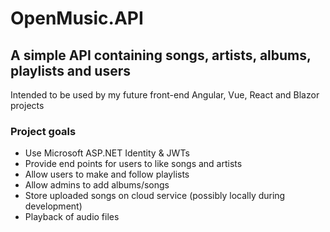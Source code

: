 # OpenMusic.API

## A simple API containing songs, artists, albums, playlists and users
Intended to be used by my future front-end Angular, Vue, React and Blazor projects

### Project goals
- Use Microsoft ASP.NET Identity & JWTs
- Provide end points for users to like songs and artists
- Allow users to make  and follow playlists
- Allow admins to add albums/songs
- Store uploaded songs on cloud service (possibly locally during development)
- Playback of audio files
